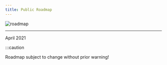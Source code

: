 ```yaml
---
title: Public Roadmap
---
```


![roadmap](/img/roadmap_paper.png)

*****

April 2021

:::caution

Roadmap subject to change without prior warning!


